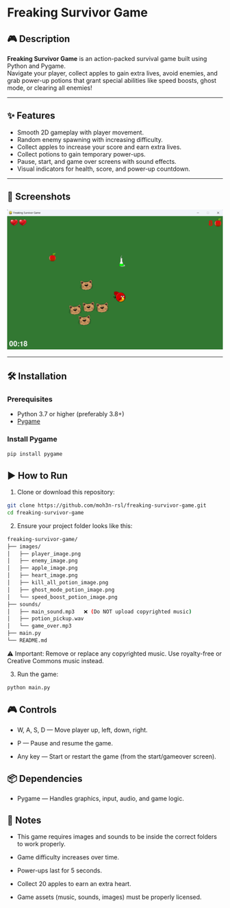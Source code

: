 # Freaking Survivor Game

## 🎮 Description

**Freaking Survivor Game** is an action-packed survival game built using Python and Pygame.  
Navigate your player, collect apples to gain extra lives, avoid enemies, and grab power-up potions that grant special abilities like speed boosts, ghost mode, or clearing all enemies!

---

## ✨ Features

- Smooth 2D gameplay with player movement.
- Random enemy spawning with increasing difficulty.
- Collect apples to increase your score and earn extra lives.
- Collect potions to gain temporary power-ups.
- Pause, start, and game over screens with sound effects.
- Visual indicators for health, score, and power-up countdown.

---

## 📸 Screenshots

![Game Preview](shots/i1.png)

---

## 🛠 Installation

### Prerequisites

- Python 3.7 or higher (preferably 3.8+)
- [Pygame](https://www.pygame.org/)

### Install Pygame

```bash
pip install pygame
```

## ▶️ How to Run

1. Clone or download this repository:
```bash
git clone https://github.com/moh3n-rsl/freaking-survivor-game.git
cd freaking-survivor-game
```

2. Ensure your project folder looks like this:
```bash
freaking-survivor-game/
├── images/
│   ├── player_image.png
│   ├── enemy_image.png
│   ├── apple_image.png
│   ├── heart_image.png
│   ├── kill_all_potion_image.png
│   ├── ghost_mode_potion_image.png
│   └── speed_boost_potion_image.png
├── sounds/
│   ├── main_sound.mp3   ❌ (Do NOT upload copyrighted music)
│   ├── potion_pickup.wav
│   └── game_over.mp3
├── main.py
└── README.md
```
⚠️ Important: Remove or replace any copyrighted music.
Use royalty-free or Creative Commons music instead.

3. Run the game:
```bash
python main.py
```

## 🎮 Controls

- W, A, S, D — Move player up, left, down, right.

- P — Pause and resume the game.

- Any key — Start or restart the game (from the start/gameover screen).

## 📦 Dependencies

- Pygame — Handles graphics, input, audio, and game logic.

## 📄 Notes
- This game requires images and sounds to be inside the correct folders to work properly.

- Game difficulty increases over time.

- Power-ups last for 5 seconds.

- Collect 20 apples to earn an extra heart.

- Game assets (music, sounds, images) must be properly licensed.

